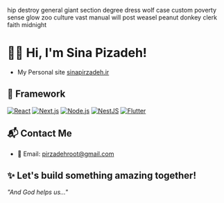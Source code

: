 hip destroy general giant section degree dress wolf case custom poverty sense glow zoo culture vast manual will post weasel peanut donkey clerk faith midnight
# 👨‍💻 Hi, I'm Sina Pizadeh!

- My Personal site [sinapirzadeh.ir](https://pir.liara.run)  

## 🚀 Framework

[![React](https://img.shields.io/badge/React.js-61DAFB?style=for-the-badge&logo=react&logoColor=black)](https://reactjs.org/)
[![Next.js](https://img.shields.io/badge/Next.js-000000?style=for-the-badge&logo=next.js&logoColor=white)](https://nextjs.org/)
[![Node.js](https://img.shields.io/badge/Node.js-339933?style=for-the-badge&logo=node.js&logoColor=white)](https://nodejs.org/)
[![NestJS](https://img.shields.io/badge/NestJS-E0234E?style=for-the-badge&logo=nestjs&logoColor=white)](https://nestjs.com/)
[![Flutter](https://img.shields.io/badge/Flutter-02569B?style=for-the-badge&logo=flutter&logoColor=white)](https://flutter.dev/)

## 📬 Contact Me

- 📧 Email: [pirzadehroot@gmail.com](mailto:pirzadehroot@gmail.com)

## ✨ Let's build something amazing together!
_"And God helps us..."_
